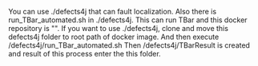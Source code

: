 You can use ./defects4j that can fault localization.
Also there is run_TBar_automated.sh in ./defects4j.
This can run TBar and this docker repository is "".
If you want to use ./defects4j, clone and move this defects4j folder to root path of docker image.
And then execute /defects4j/run_TBar_automated.sh
Then /defects4j/TBarResult is created and result of this process enter the this folder.
